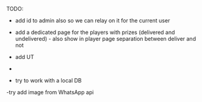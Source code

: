 TODO:

- add id to admin also so we can relay on it for the current user

- add a dedicated page for the players with prizes (delivered and undelivered) - also show in player page separation between deliver and not

- add UT
- 
- try to work with a local DB

-try add image from WhatsApp api	



